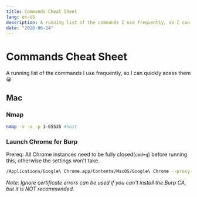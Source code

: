 ```yaml
---
title: Commands Cheat Sheet
lang: en-US
description: A running list of the commands I use frequently, so I can quickly acess them 😀
date: "2020-06-14"
---
```


# Commands Cheat Sheet
A running list of the commands I use frequently, so I can quickly acess them 😀

## Mac

### Nmap

```bash
nmap -v -o -p 1-65535 #host
```

### Launch Chrome for Burp
Prereq: All Chrome instances need to be fully closed(`cmd+q`) before running this, otherwise the settings won't take.
```bash
/Applications/Google\ Chrome.app/Contents/MacOS/Google\ Chrome --proxy-server=http://localhost:8080 #--ignore-certificate-errors
```
*Note: Ignore certificate errors can be used if you can't install the Burp CA, but it is NOT recommended.*
